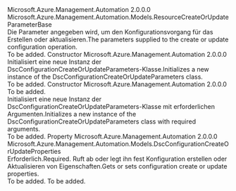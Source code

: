 <Type Name="DscConfigurationCreateOrUpdateParameters" FullName="Microsoft.Azure.Management.Automation.Models.DscConfigurationCreateOrUpdateParameters">
  <TypeSignature Language="C#" Value="public class DscConfigurationCreateOrUpdateParameters : Microsoft.Azure.Management.Automation.Models.ResourceCreateOrUpdateParameterBase" />
  <TypeSignature Language="ILAsm" Value=".class public auto ansi beforefieldinit DscConfigurationCreateOrUpdateParameters extends Microsoft.Azure.Management.Automation.Models.ResourceCreateOrUpdateParameterBase" />
  <TypeSignature Language="DocId" Value="T:Microsoft.Azure.Management.Automation.Models.DscConfigurationCreateOrUpdateParameters" />
  <TypeSignature Language="VB.NET" Value="Public Class DscConfigurationCreateOrUpdateParameters&#xA;Inherits ResourceCreateOrUpdateParameterBase" />
  <TypeSignature Language="F#" Value="type DscConfigurationCreateOrUpdateParameters = class&#xA;    inherit ResourceCreateOrUpdateParameterBase" />
  <AssemblyInfo>
    <AssemblyName>Microsoft.Azure.Management.Automation</AssemblyName>
    <AssemblyVersion>2.0.0.0</AssemblyVersion>
  </AssemblyInfo>
  <Base>
    <BaseTypeName>Microsoft.Azure.Management.Automation.Models.ResourceCreateOrUpdateParameterBase</BaseTypeName>
  </Base>
  <Interfaces />
  <Docs>
    <summary>
            <span data-ttu-id="0d860-101">Die Parameter angegeben wird, um den Konfigurationsvorgang für das Erstellen oder aktualisieren.</span><span class="sxs-lookup"><span data-stu-id="0d860-101">The parameters supplied to the create or update configuration operation.</span></span>
            </summary>
    <remarks>To be added.</remarks>
  </Docs>
  <Members>
    <Member MemberName=".ctor">
      <MemberSignature Language="C#" Value="public DscConfigurationCreateOrUpdateParameters ();" />
      <MemberSignature Language="ILAsm" Value=".method public hidebysig specialname rtspecialname instance void .ctor() cil managed" />
      <MemberSignature Language="DocId" Value="M:Microsoft.Azure.Management.Automation.Models.DscConfigurationCreateOrUpdateParameters.#ctor" />
      <MemberSignature Language="VB.NET" Value="Public Sub New ()" />
      <MemberType>Constructor</MemberType>
      <AssemblyInfo>
        <AssemblyName>Microsoft.Azure.Management.Automation</AssemblyName>
        <AssemblyVersion>2.0.0.0</AssemblyVersion>
      </AssemblyInfo>
      <Parameters />
      <Docs>
        <summary>
            <span data-ttu-id="0d860-102">Initialisiert eine neue Instanz der DscConfigurationCreateOrUpdateParameters-Klasse.</span><span class="sxs-lookup"><span data-stu-id="0d860-102">Initializes a new instance of the DscConfigurationCreateOrUpdateParameters class.</span></span>
            </summary>
        <remarks>To be added.</remarks>
      </Docs>
    </Member>
    <Member MemberName=".ctor">
      <MemberSignature Language="C#" Value="public DscConfigurationCreateOrUpdateParameters (Microsoft.Azure.Management.Automation.Models.DscConfigurationCreateOrUpdateProperties properties);" />
      <MemberSignature Language="ILAsm" Value=".method public hidebysig specialname rtspecialname instance void .ctor(class Microsoft.Azure.Management.Automation.Models.DscConfigurationCreateOrUpdateProperties properties) cil managed" />
      <MemberSignature Language="DocId" Value="M:Microsoft.Azure.Management.Automation.Models.DscConfigurationCreateOrUpdateParameters.#ctor(Microsoft.Azure.Management.Automation.Models.DscConfigurationCreateOrUpdateProperties)" />
      <MemberSignature Language="VB.NET" Value="Public Sub New (properties As DscConfigurationCreateOrUpdateProperties)" />
      <MemberSignature Language="F#" Value="new Microsoft.Azure.Management.Automation.Models.DscConfigurationCreateOrUpdateParameters : Microsoft.Azure.Management.Automation.Models.DscConfigurationCreateOrUpdateProperties -&gt; Microsoft.Azure.Management.Automation.Models.DscConfigurationCreateOrUpdateParameters" Usage="new Microsoft.Azure.Management.Automation.Models.DscConfigurationCreateOrUpdateParameters properties" />
      <MemberType>Constructor</MemberType>
      <AssemblyInfo>
        <AssemblyName>Microsoft.Azure.Management.Automation</AssemblyName>
        <AssemblyVersion>2.0.0.0</AssemblyVersion>
      </AssemblyInfo>
      <Parameters>
        <Parameter Name="properties" Type="Microsoft.Azure.Management.Automation.Models.DscConfigurationCreateOrUpdateProperties" />
      </Parameters>
      <Docs>
        <param name="properties">To be added.</param>
        <summary>
            <span data-ttu-id="0d860-103">Initialisiert eine neue Instanz der DscConfigurationCreateOrUpdateParameters-Klasse mit erforderlichen Argumenten.</span><span class="sxs-lookup"><span data-stu-id="0d860-103">Initializes a new instance of the DscConfigurationCreateOrUpdateParameters class with required arguments.</span></span>
            </summary>
        <remarks>To be added.</remarks>
      </Docs>
    </Member>
    <Member MemberName="Properties">
      <MemberSignature Language="C#" Value="public Microsoft.Azure.Management.Automation.Models.DscConfigurationCreateOrUpdateProperties Properties { get; set; }" />
      <MemberSignature Language="ILAsm" Value=".property instance class Microsoft.Azure.Management.Automation.Models.DscConfigurationCreateOrUpdateProperties Properties" />
      <MemberSignature Language="DocId" Value="P:Microsoft.Azure.Management.Automation.Models.DscConfigurationCreateOrUpdateParameters.Properties" />
      <MemberSignature Language="VB.NET" Value="Public Property Properties As DscConfigurationCreateOrUpdateProperties" />
      <MemberSignature Language="F#" Value="member this.Properties : Microsoft.Azure.Management.Automation.Models.DscConfigurationCreateOrUpdateProperties with get, set" Usage="Microsoft.Azure.Management.Automation.Models.DscConfigurationCreateOrUpdateParameters.Properties" />
      <MemberType>Property</MemberType>
      <AssemblyInfo>
        <AssemblyName>Microsoft.Azure.Management.Automation</AssemblyName>
        <AssemblyVersion>2.0.0.0</AssemblyVersion>
      </AssemblyInfo>
      <ReturnValue>
        <ReturnType>Microsoft.Azure.Management.Automation.Models.DscConfigurationCreateOrUpdateProperties</ReturnType>
      </ReturnValue>
      <Docs>
        <summary>
            <span data-ttu-id="0d860-104">Erforderlich.</span><span class="sxs-lookup"><span data-stu-id="0d860-104">Required.</span></span> <span data-ttu-id="0d860-105">Ruft ab oder legt ihn fest Konfiguration erstellen oder Aktualisieren von Eigenschaften.</span><span class="sxs-lookup"><span data-stu-id="0d860-105">Gets or sets configuration create or update properties.</span></span>
            </summary>
        <value>To be added.</value>
        <remarks>To be added.</remarks>
      </Docs>
    </Member>
  </Members>
</Type>